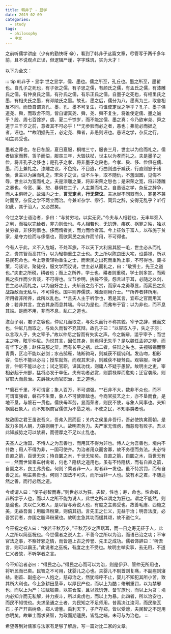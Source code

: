 ```yaml
---
title: 韩非子 - 显学
date: 2019-02-09
categories:
  - study
tags:
  - philosophy
  - 中文
---
```


之前听儒学讲座（少有的勤快呀 😂），看到了韩非子这篇文章，尽管写于两千多年前，且不说观点正误，但逻辑严谨，字字珠玑，实为大才！

<!-- more -->

以下为全文：

::: tip 韩非子 - 显学
世之显学，儒、墨也。儒之所至，孔丘也。墨之所至，墨翟也。自孔子之死也，有子张之儒，有子思之儒，有颜氏之儒，有孟氏之儒，有漆雕氏之儒，有仲良氏之儒，有孙氏之儒，有乐正氏之儒。自墨子之死也，有相里氏之墨，有相夫氏之墨，有邓陵氏之墨。故孔、墨之后，儒分为八，墨离为三，取舍相反不同，而皆自谓真孔、墨，孔、墨不可复生，将谁使定世之学乎？孔子、墨子俱道尧、舜，而取舍不同，皆自谓真尧、舜，尧、舜不复生，将谁使定儒、墨之诚乎？殷、周七百馀岁，虞、夏二千馀岁，而不能定儒、墨之真；今乃欲审尧、舜之道于三千岁之前，意者其不可必乎！**无参验而必之者，愚也；弗能必而据之者，诬也。**故明据先王，必定尧、舜者，非愚则诬也。愚诬之学，杂反之行，明主弗受也。

墨者之葬也，冬日冬服，夏日夏服，桐棺三寸，服丧三月，世主以为俭而礼之。儒者破家而葬，赁子而偿，服丧三年，大毁扶杖，世主以为孝而礼之。夫是墨子之俭，将非孔子之侈也；是孔子之孝，将非墨子之戾也。今孝、戾、侈、俭俱在儒、墨，而上兼礼之。漆雕之议，不色挠，不目逃，行曲则违于臧获，行直则怒于诸侯，世主以为廉而礼之。宋荣子之议，设不斗争，取不随仇，不羞囹圄，见侮不辱，世主以为宽而礼之。夫是漆雕之廉，将非宋荣之恕也；是宋荣之宽，将非漆雕之暴也。今宽、廉、恕、暴俱在二子，人主兼而礼之。自愚诬之学，杂反之辞争，而人主俱听之。故海内之士，**言无定术，行无常议**。夫冰炭不同器而久，寒暑不兼时而至，杂反之学不两立而治。今兼听杂学、缪行、同异之辞，安得无乱乎？听行如此，其于治人，又必然矣。

今世之学士语治者，多曰：“与贫穷地，以实无资。”今夫与人相若也，无丰年旁入之利，而独以完给者，非力则俭也。与人相若也，无饥馑、疾疚、祸罪之殃，独以贫穷者，非侈则惰也。侈而惰者贫，而力而俭者富。今上征敛于富人，以布施于贫家，是夺力俭而与侈惰也，而欲索民之疾作而节用，不可得也。

今有人于此，义不入危城，不处军旅，不以天下大利易其胫一毛，世主必从而礼之，贵其智而高其行，以为轻物重生之士也。夫上所以陈良田大宅，设爵禄，所以易民死命也。今上尊贵轻物重生之士，而索民之出死而重殉上事，不可得也。藏书策，习谈论，聚徒役，服文学而议说，世主必从而礼之，曰：“敬贤士，先王之道也。”夫吏之所税，耕者也；而上之所养，学士也。耕者则重税，学士则多赏，而索民之疾作而少言谈，不可得也。立节参明，执操不侵，怨言过于耳，必随之以剑，世主必从而礼之，以为自好之士。夫斩首之劳不赏，而家斗之勇尊显，而索民之疾战距敌而无私斗，不可得也。国平则养儒侠，难至则用介士。**所养者非所用，所用者非所养，此所以乱也。**且夫人主于听学也，若是其言，宜布之官而用其身；若非其言，宜去其身而息其端。今以为是也，而弗布于官；以为非也，而不息其端。是而不用，非而不息，乱亡之道也。

澹台子羽，君子之容也，仲尼几而取之，与处久而行不称其貌。宰予之辞，雅而文也，仲尼几而取之，与处久而智不充其辩。故孔子曰：“以容取人乎，失之子羽；以言取人乎，失之宰予。”故以仲尼之智而有失实之声。今之新辩，滥乎宰予﹔而世主之听，眩乎仲尼。为悦其言，因任其身，则焉得无失乎？是以魏任孟卯之辩，而有华下之患；赵任马服之辩，而有长平之祸。此二者，任辩之失也。夫视锻锡而察青黄，区冶不能以必剑；水击鹄雁，陆断驹马，则臧获不疑钝利。发齿吻，相形容，伯乐不能以必马；授车就驾，而观其末涂，则臧获不疑驽良。观容服，听辞言，仲尼不能以必士；试之官职，课其功伐，则庸人不疑于愚智。故明主之吏，宰相必起于州部，猛将必发于卒伍。夫有功者必赏，则爵禄厚而愈劝；迁官袭级，则官职大而愈治。夫爵禄大而官职治，王之道也。

**磐石千里，不可谓富；象人百万，不可谓强。**石非不大，数非不众也，而不可谓富强者，磐石不生粟，象人不可使距敌也。今商官技艺之士，亦不垦而食，是地不垦，与磐石一贯也。儒侠毋军劳，显而荣者，则民不使，与象人同事也。夫知祸磐石象人，而不知祸商官儒侠为不垦之地，不使之民，不知事类者也。

故敌国之君王虽说吾义，吾弗入贡而臣；关内之侯虽非吾行，吾必使执禽而朝。是故力多则人朝，力寡则朝于人。故明君务力。夫严家无悍虏，而慈母有败子。吾以此知威势之可以禁暴，而德厚之不足以止乱也。

夫圣人之治国，不恃人之为吾善也，而用其不得为非也。恃人之为吾善也，境内不什数﹔用人不得为非，一国可使齐。为治者用众而舍寡，故不务德而务法。夫必恃自直之箭，百世无矢；恃自圜之木，千世无轮矣。自直之箭，自圜之木，百世无有一﹔然而世皆乘车射禽者，何也？隐栝之道用也。虽有不恃隐栝，而有自直之箭，自圜之木，良工弗贵也。何则？乘者非一人，射者非一发也。虽不恃赏罚，而有自善之民，明主弗贵也。何则？国法不可失，而所治非一人也。故有术之君，不随适然之善，而行必然之道。

今或谓人曰：“使子必智而寿。”则世必以为狂。夫智，性也；寿，命也。性命者，非所学于人也，而以人之所不能为说人，此世之所以谓之为狂也。谓之不能然，则是谕也。夫以仁义教人，是以智与寿说人也，有度之主弗受也。故善毛廧、西施之美，无益吾面；用脂泽粉黛，则倍其初。言先王之仁义，无益于治；明吾法度，必吾赏罚者，亦国之脂泽粉黛也。故明主急其功而缓其颂，故不道仁义。

今巫祝之祝人曰：“使若千秋万岁。”千秋万岁之声聒耳，而一日之寿无征于人，此人之所以简巫祝也。今世儒者之说人主，不善今之所以为治，而语已治之功；不审官法之事，不察奸邪之情，而皆道上古之传誉、先王之成功。儒者饰辞曰：“听吾言，则可以霸王。”此说者之巫祝，有度之主不受也。故明主举实事，去无用，不道仁义者故，不听学者之言。

今不知治者必曰：“得民之心。”得民之心而可以为治，则是伊尹、管仲无所用也，将听民而已矣。民智之不可用，犹婴儿之心也。夫婴儿不剔首则复痛，不副痤则寖益。剔首、副痤必一人抱之，慈母治之，然犹啼呼不止，婴儿不知犯其所小苦，致其所大利也。今上急耕田垦草，以厚民产也，而以上为酷；脩刑重罚，以为禁邪也，而以上为严；征赋钱粟，以实仓库，且以救饥馑、备军旅也，而以上为贪；境内必知介而无私解，并力疾斗，所以禽虏也，而以上为暴。此四者，所以治安也，而民不知悦也。夫求圣通之士者，为民知之不足师用。昔禹决江浚河，而民聚瓦石；子产开亩树桑，郑人谤訾。禹利天下，子产存郑，皆以受谤，夫民智之不足用亦明矣。故举士而求贤智，为政而期适民，皆乱之端，未可与为治也。
:::

希望等到对儒家与法家有足够了解后，写一篇对比二家的文章。

